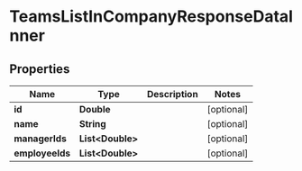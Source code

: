 

# TeamsListInCompanyResponseDataInner


## Properties

| Name | Type | Description | Notes |
|------------ | ------------- | ------------- | -------------|
|**id** | **Double** |  |  [optional] |
|**name** | **String** |  |  [optional] |
|**managerIds** | **List&lt;Double&gt;** |  |  [optional] |
|**employeeIds** | **List&lt;Double&gt;** |  |  [optional] |



